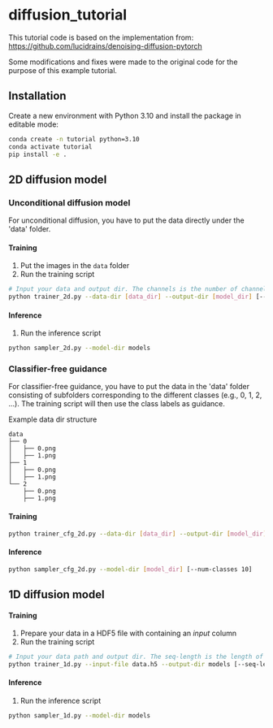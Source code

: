 # diffusion_tutorial

This tutorial code is based on the implementation from:
https://github.com/lucidrains/denoising-diffusion-pytorch

Some modifications and fixes were made to the original code for the purpose of this example tutorial.

## Installation

Create a new environment with Python 3.10 and install the package in editable mode:

```bash
conda create -n tutorial python=3.10
conda activate tutorial
pip install -e .
```

## 2D diffusion model

### Unconditional diffusion model

For unconditional diffusion, you have to put the data directly under the 'data' folder.

#### Training

1. Put the images in the `data` folder
2. Run the training script

```bash
# Input your data and output dir. The channels is the number of channels in the input data
python trainer_2d.py --data-dir [data_dir] --output-dir [model_dir] [--channels 3]

```

#### Inference

1. Run the inference script

```bash
python sampler_2d.py --model-dir models
```

### Classifier-free guidance

For classifier-free guidance, you have to put the data in the 'data' folder consisting of subfolders corresponding to the different classes (e.g., 0, 1, 2, ...). The training script will then use the class labels as guidance.

Example data dir structure

```
data
├── 0
│   ├── 0.png
│   ├── 1.png
├── 1
│   ├── 0.png
│   ├── 1.png
└── 2
    ├── 0.png
    ├── 1.png
```

#### Training

```bash
python trainer_cfg_2d.py --data-dir [data_dir] --output-dir [model_dir] [--channels 3] [--num-classes 10]
```

#### Inference

```bash
python sampler_cfg_2d.py --model-dir [model_dir] [--num-classes 10]
```

## 1D diffusion model

#### Training

1. Prepare your data in a HDF5 file with containing an _input_ column
2. Run the training script

```bash
# Input your data path and output dir. The seq-length is the length of the input sequence
python trainer_1d.py --input-file data.h5 --output-dir models [--seq-length 480]
```

#### Inference

1. Run the inference script

```bash
python sampler_1d.py --model-dir models
```
